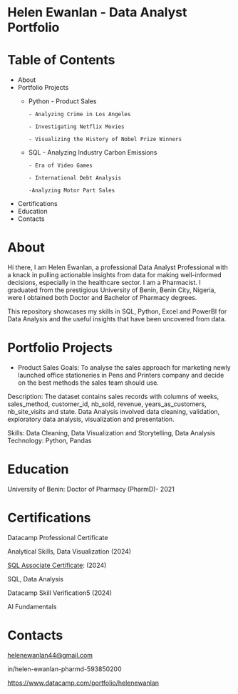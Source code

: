 # Helen Ewanlan - Data Analyst Portfolio
# Table of Contents
- About
- Portfolio Projects
    - Python
          - Product Sales
      
          - Analyzing Crime in Los Angeles
      
          - Investigating Netflix Movies
      
          - Visualizing the History of Nobel Prize Winners
      
    - SQL
          - Analyzing Industry Carbon Emissions
      
          - Era of Video Games
      
          - International Debt Analysis
      
          -Analyzing Motor Part Sales
      
          
    

- Certifications
- Education
- Contacts


# About
Hi there, I am Helen Ewanlan, a professional Data Analyst Professional with a knack in pulling actionable insights from data for making well-informed decisions, especially in the healthcare sector.
I am a Pharmacist. I graduated from the prestigious University of Benin, Benin City, Nigeria, were I obtained both Doctor and Bachelor of Pharmacy degrees.

This repository showcases my skills in SQL, Python, Excel and PowerBI for Data Analysis and the useful insights that have been uncovered from data.

# Portfolio Projects
- Product Sales
Goals: To analyse the sales approach for marketing newly launched office stationeries in Pens and Printers company and decide on the best methods the sales team should use.

Description: The dataset contains sales records with columns of weeks, sales_method, customer_id, nb_sold, revenue, years_as_customers, nb_site_visits and state.
Data Analysis involved data cleaning, validation, exploratory data analysis, visualization and presentation.

Skills: Data Cleaning, Data Visualization and Storytelling, Data Analysis Technology: Python, Pandas

# Education
University of Benin: Doctor of Pharmacy (PharmD)- 2021

# Certifications
Datacamp Professional Certificate

Analytical Skills, Data Visualization (2024)


[SQL Associate Certificate](https://www.datacamp.com/certificate/SQA0015263437089): (2024)

SQL, Data Analysis


Datacamp Skill Verification5 (2024)

AI Fundamentals


# Contacts
helenewanlan44@gmail.com

in/helen-ewanlan-pharmd-593850200

https://www.datacamp.com/portfolio/helenewanlan


